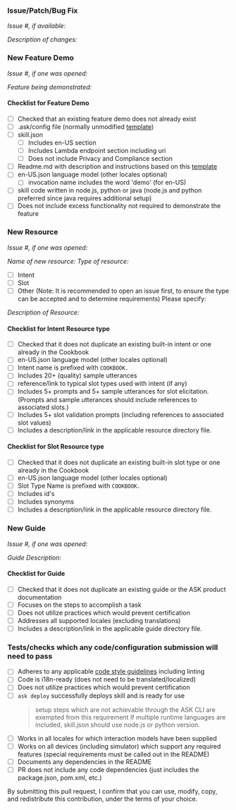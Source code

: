 <!---
when submitting a PR, be sure to complete the appropriate section
also, consider opening an issue to discuss the contribution

sections:
- issue related (including patch/bug fix)
- feature demo
- resource
- guide
You can remove any sections not applicable.
--->

<!--- *** Issue section *** --->
### Issue/Patch/Bug Fix
*Issue #, if available:*

*Description of changes:*

<!--- *** Feature Demo section *** --->
### New Feature Demo
*Issue #, if one was opened:*

*Feature being demonstrated:*

#### Checklist for Feature Demo
- [ ] Checked that an existing feature demo does not already exist
- [ ] .ask/config file (normally unmodified [template](../resources/cookbook-templates/config))
- [ ] skill.json
  - [ ] Includes en-US section
  - [ ] Includes Lambda endpoint section including uri
  - [ ] Does not include Privacy and Compliance section
- [ ] Readme.md with description and instructions based on this [template](../resources/cookbook-template/feature-demo-README.md)
- [ ] en-US.json language model (other locales optional)
  - [ ] invocation name includes the word 'demo' (for en-US)
- [ ] skill code written in node.js, python or java (node.js and python preferred since java requires additional setup)
- [ ] Does not include excess functionality not required to demonstrate the feature

<!--- *** Resource section *** --->
### New Resource
*Issue #, if one was opened:*

*Name of new resource:*
*Type of resource:*
- [ ] Intent
- [ ] Slot
- [ ] Other (Note: It is recommended to open an issue first, to ensure the type can be accepted and to determine requirements)
    Please specify:

*Description of Resource:*

#### Checklist for Intent Resource type
- [ ] Checked that it does not duplicate an existing built-in intent or one already in the Cookbook
- [ ] en-US.json language model (other locales optional)
- [ ] Intent name is prefixed with `COOKBOOK.`
- [ ] Includes 20+ (quality) sample utterances
- [ ] reference/link to typical slot types used with intent (if any)
- [ ] Includes 5+ prompts and 5+ sample utterances for slot elicitation. (Prompts and sample utterances should include references to associated slots.)
- [ ] Includes 5+ slot validation prompts (including references to associated slot values)
- [ ] Includes a description/link in the applicable resource directory file.

#### Checklist for Slot Resource type
- [ ] Checked that it does not duplicate an existing built-in slot type or one already in the Cookbook
- [ ] en-US.json language model (other locales optional)
- [ ] Slot Type Name is prefixed with `COOKBOOK.`
- [ ] Includes id's
- [ ] Includes synonyms
- [ ] Includes a description/link in the applicable resource directory file.

<!--- *** Guide section *** --->
### New Guide
*Issue #, if one was opened:*

*Guide Description:*

#### Checklist for Guide
- [ ] Checked that it does not duplicate an existing guide or the ASK product documentation
- [ ] Focuses on the steps to accomplish a task
- [ ] Does not utilize practices which would prevent certification
- [ ] Addresses all supported locales (excluding translations)
- [ ] Includes a description/link in the applicable guide directory file.

### Tests/checks which any code/configuration submission will need to pass
- [ ] Adheres to any applicable [code style guidelines](../guides/style) including linting
- [ ] Code is i18n-ready (does not need to be translated/localized)
- [ ] Does not utilize practices which would prevent certification
- [ ] `ask deploy` successfully deploys skill and is ready for use
  > setup steps which are not achievable through the ASK CLI are exempted from this requirement
  > If multiple runtime languages are included, skill.json should use node.js or python version. 
- [ ] Works in all locales for which interaction models have been supplied
- [ ] Works on all devices (including simulator) which support any required features (special requirements must be called out in the README)
- [ ] Documents any dependencies in the README
- [ ] PR does not include any code dependencies (just includes the package.json, pom.xml, etc.)

<!--- * * * * * * * * * * * * --->
<!--- Do not delete the following section or your PR will be closed without comment. --->

By submitting this pull request, I confirm that you can use, modify, copy, and redistribute this contribution, under the terms of your choice.

